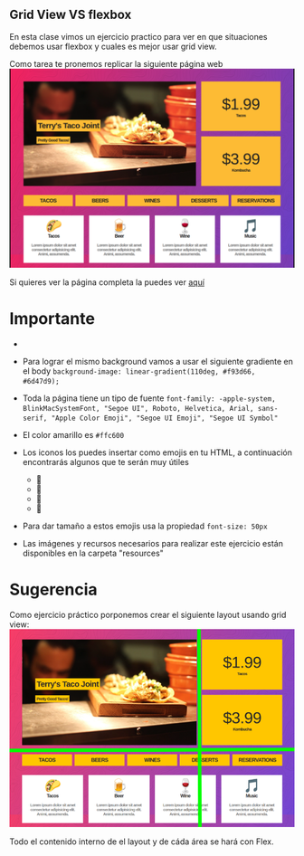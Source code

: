 ## Grid View VS flexbox

En esta clase vimos un ejercicio practico para ver en que situaciones debemos usar flexbox y cuales es mejor usar grid view.

Como tarea te pronemos replicar la siguiente página web 
![homework](./resources/page-grid-vs-flex-homework.png) 

Si quieres ver la página completa la puedes ver
[aquí](./resources/page-grid-vs-flex.png)    

# Importante

-
- Para lograr el mismo background vamos a usar el siguiente gradiente en el body `background-image: linear-gradient(110deg, #f93d66, #6d47d9);`

- Toda la página tiene un tipo de fuente `font-family: -apple-system, BlinkMacSystemFont, "Segoe UI", Roboto, Helvetica, Arial, sans-serif, "Apple Color Emoji", "Segoe UI Emoji", "Segoe UI Symbol"`

- El color amarillo es `#ffc600`

- Los iconos los puedes insertar como emojis en tu HTML, a continuación encontrarás algunos que te serán muy útiles
    - 🌮
    - 🍺
    - 🍷
    - 🎵

- Para dar tamaño a estos emojis usa la propiedad `font-size: 50px`

- Las imágenes y recursos necesarios para realizar este ejercicio están disponibles en la carpeta "resources"


# Sugerencia 
Como ejercicio práctico porponemos crear el siguiente layout usando grid view:
![areas](./resources/flex-vs-grid-areas_2.png)    

Todo el contenido interno de el layout y de cáda área se hará con Flex.